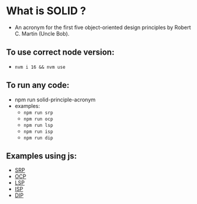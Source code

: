 # What is SOLID ?
- An acronym for the first five object-oriented design principles by Robert C. Martin (Uncle Bob).

## To use correct node version:
- `nvm i 16 && nvm use`

## To run any code:
- npm run solid-principle-acronym
- examples:
  - `npm run srp`
  - `npm run ocp`
  - `npm run lsp`
  - `npm run isp`
  - `npm run dip`

## Examples using js:
- [SRP](./1-SingleResponsibilityPrinciple.js)
- [OCP](./2-OpenClosedPrinciple.js)
- [LSP](./3-LiskovSubstituitionPrinciple.js)
- [ISP](./4-InterfaceSegregationPrinciple.ts)
- [DIP](./5-DependencyInversionPrinciple.ts)
